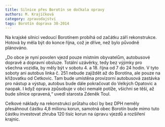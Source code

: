 ```yaml
---
title: Silnice přes Borotín se dočkala opravy
authors: M. Krajíčková
category: zpravodajství
tags: Borotín doprava 38-2014 
---
```


Na krajské silnici vedoucí Borotínem probíhá od začátku září rekonstrukce. Hotová by měla být do konce října, což je dříve, než bylo původně plánováno.

„Do obce je nyní povolen vjezd pouze místním obyvatelům, autobusové dopravě a dopravní obsluze. Totální uzávěrky, tedy bez výjimky pro všechna vozidla, by měly být v sobotu 4. a 18. října od 7 do 24 hodin. V tyto soboty ani autobus linka č. 251 nebude zajíždět až do Borotína, ale pouze na křižovatku od Cetkovic. Tam bude umístěna provizorní autobusová zastávka pro nástup a výstup, autobus bude dále pokračovat do Velkých Opatovic a naopak. I když oprava způsobuje v obci nemalé potíže, všichni se těší, až bude silnice opravená,“ uvedl starosta Zdeněk Toul.

Celkové náklady na rekonstrukci průtahu obcí by bez DPH neměly přesáhnout částku 4,8 milionu korun, samotná obec Borotín bude mimo tuto částku investovat zhruba 120 tisíc korun na úpravu vjezdů a rozšíření krajnic.